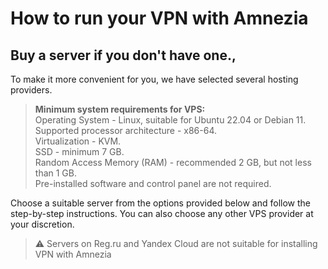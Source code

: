 # How to run your VPN with Amnezia
## Buy a server if you don't have one.,

To make it more convenient for you, we have selected several hosting providers.

> **Minimum system requirements for VPS:** \
> Operating System - Linux, suitable for Ubuntu 22.04 or Debian 11. \
> Supported processor architecture - x86-64.\
> Virtualization - KVM. \
> SSD - minimum 7 GB. \
> Random Access Memory (RAM) - recommended 2 GB, but not less than 1 GB. \
> Pre-installed software and control panel are not required.

Choose a suitable server from the options provided below and follow the step-by-step instructions. You can also choose any other VPS provider at your discretion.
>⚠️ Servers on Reg.ru and Yandex Cloud are not suitable for installing VPN with Amnezia

&nbsp;
